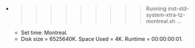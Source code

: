 * >>>>>>>>> Running inst-std-system-xtra-tz-montreal.sh ...
  * Set time: Montreal.
  * Disk size = 6525640K. Space Used = 4K. Runtime = 00:00:00:01.
